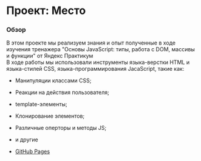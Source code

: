 # Проект: Место

### Обзор
В этом проекте мы реализуем знания и опыт полученные в ходе изучения тренажера "Основы JavaScript: типы, работа с DOM, массивы и функции" от Яндекс Практикум\
В ходе работы мы использовали инструменты языка-верстки HTML и языка-стилей CSS, языка-программирования JacaScript, такие как:<br>
* Манипуляции классами CSS;
* Реакции на действия пользователя;
* template-элементы;
* Клонирование элементов;
* Различные оперторы и методы JS;
* и другие

* [GitHub Pages](https://danieshah.github.io/mesto-project/)